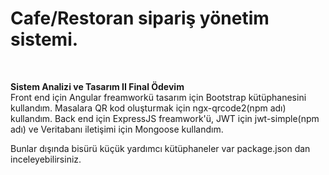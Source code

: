 <h1>Cafe/Restoran sipariş yönetim sistemi.</h1><br>

<b>Sistem Analizi ve Tasarım II Final Ödevim</b></br>
Front end için Angular freamworkü tasarım için Bootstrap kütüphanesini kullandım. Masalara QR kod oluşturmak için ngx-qrcode2(npm adı) kullandım.
Back end için ExpressJS freamwork'ü, JWT için jwt-simple(npm adı) ve Veritabanı iletişimi için Mongoose kullandım.</br>

Bunlar dışında bisürü küçük yardımcı kütüphaneler var package.json dan inceleyebilirsiniz.
